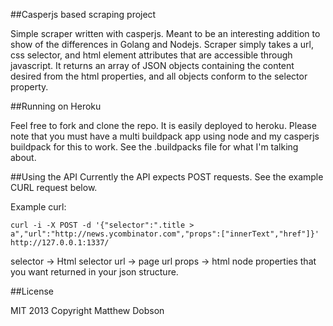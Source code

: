 ##Casperjs based scraping project

Simple scraper written with casperjs. Meant to be an interesting addition to show of the differences in Golang and Nodejs.
Scraper simply takes a url, css selector, and html element attributes that are accessible through javascript. It returns an array
of JSON objects containing the content desired from the html properties, and all objects conform to the selector property.

##Running on Heroku

Feel free to fork and clone the repo. It is easily deployed to heroku. Please note that you must have a multi buildpack app using node and my casperjs buildpack for this to work.
See the .buildpacks file for what I'm talking about.


##Using the API
Currently the API expects POST requests. See the example CURL request below.

Example curl:

    curl -i -X POST -d '{"selector":".title > a","url":"http://news.ycombinator.com","props":["innerText","href"]}' http://127.0.0.1:1337/

selector -> Html selector
url -> page url
props -> html node properties that you want returned in your json structure.

##License

MIT 2013 Copyright Matthew Dobson
